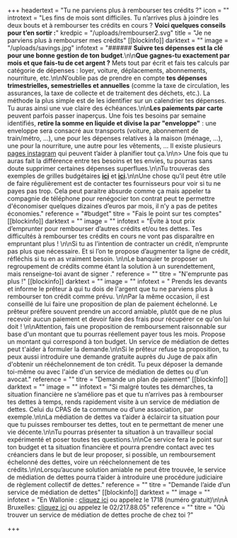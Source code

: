 +++
headertext = "Tu ne parviens plus à rembourser tes crédits ?"
icon = ""
introtext = "Les fins de mois sont difficiles. Tu n’arrives plus à joindre les deux bouts et à rembourser tes crédits en cours ? **Voici quelques conseils pour t’en sortir :**"
kredpic = "/uploads/rembourser2.svg"
title = "Je ne parviens plus à rembourser mes crédits"
[[blockinfo]]
darktext = ""
image = "/uploads/savings.jpg"
infotext = "###### **Suivre tes dépenses est la clé pour une bonne gestion de ton budget**.\n\n**Que gagnes-tu exactement par mois et que fais-tu de cet argent ?** Mets tout par écrit et fais tes calculs par catégorie de dépenses : loyer, voiture, déplacements, abonnements, nourriture, etc.\n\nN’oublie pas de prendre en compte **tes dépenses trimestrielles, semestrielles et annuelles** (comme la taxe de circulation, les assurances, la taxe de collecte et de traitement des déchets, etc.). La méthode la plus simple est de les identifier sur un calendrier tes dépenses. Tu auras ainsi une vue claire des échéances.\n\n**Les paiements par carte** peuvent parfois passer inaperçus. Une fois tes besoins par semaine identifiés, **retire la somme en liquide et divise la par \"enveloppe\"** : une enveloppe sera consacré aux transports (voiture, abonnement de train/métro, …), une pour les dépenses relatives à la maison (ménage, …), une pour la nourriture, une autre pour les vêtements, ... Il existe plusieurs [pages instagram](https://www.flair.be/fr/lifestyle/budget-planning-la-nouvelle-tendance-sur-instagram/) qui peuvent t’aider à planifier tout ça.\n\n> Une fois que tu auras fait la différence entre tes besoins et tes envies, tu pourras sans doute supprimer certaines dépenses superflues.\n\nTu trouveras des exemples de grilles budgétaires [**ici**](http://socialsante.wallonie.be/surendettement/citoyen/calcul_budget_public/) et [**ici**](http://www.checkyourbudget.be/spip.php?rubrique27&lang=fr)**.**\n\nUne chose qu’il peut être utile de faire régulièrement est de contacter tes fournisseurs pour voir si tu ne payes pas trop. Cela peut paraitre absurde comme ça mais appeler ta compagnie de téléphone pour renégocier ton contrat peut te permettre d'économiser quelques dizaines d’euros par mois, il n’y a pas de petites économies."
reference = "#budget"
titre = "Fais le point sur tes comptes"
[[blockinfo]]
darktext = ""
image = ""
infotext = "Évite à tout prix d’emprunter pour rembourser d’autres crédits et/ou tes dettes. Tes difficultés à rembourser tes crédits en cours ne vont pas disparaître en empruntant plus ! \n\nSi tu as l’intention de contracter un crédit, n’emprunte pas plus que nécessaire. Et si l’on te propose d’augmenter ta ligne de crédit, réfléchis si tu en as vraiment besoin. \n\nLe banquier te proposer un regroupement de crédits comme étant la solution à un surendettement, mais renseigne-toi avant de signer ."
reference = ""
titre = "N'emprunte pas plus !"
[[blockinfo]]
darktext = ""
image = ""
infotext = " Prends les devants et informe le prêteur à qui tu dois de l'argent que tu ne parviens plus à rembourser ton crédit comme prévu. \n\nPar la même occasion, il est conseillé de lui faire une proposition de plan de paiement échelonné. Le prêteur préfère souvent prendre un accord amiable, plutôt que de ne plus recevoir aucun paiement et devoir faire des frais pour récupérer ce qu'on lui doit ! \n\nAttention, fais une proposition de remboursement raisonnable sur base d'un montant que tu pourras réellement payer tous les mois. Propose un montant qui correspond à ton budget. Un service de médiation de dettes peut t'aider à formuler la demande.\n\nSi le prêteur refuse ta proposition, tu peux aussi introduire une demande gratuite auprès du Juge de paix afin d'obtenir un rééchelonnement de ton crédit. Tu peux déposer la demande toi-même ou avec l'aide d'un service de médiation de dettes ou d'un avocat."
reference = ""
titre = "Demande un plan de paiement"
[[blockinfo]]
darktext = ""
image = ""
infotext = "Si malgré toutes tes démarches, ta situation financière ne s’améliore pas et que tu n’arrives pas à rembourser tes dettes à temps, rends rapidement visite à un service de médiation de dettes. Celui du CPAS de ta commune ou d’une association, par exemple.\n\nLa médiation de dettes va t’aider à éclaircir ta situation pour que tu puisses rembourser tes dettes, tout en te permettant de mener une vie décente.\n\nTu pourras présenter ta situation à un travailleur social expérimenté et poser toutes tes questions.\n\nCe service fera le point sur ton budget et ta situation financière et pourra prendre contact avec tes créanciers dans le but de leur proposer, si possible, un remboursement échelonné des dettes, voire un rééchelonnement de tes crédits.\n\nLorsqu’aucune solution amiable ne peut être trouvée, le service de médiation de dettes pourra t’aider à introduire une procédure judiciaire de règlement collectif de dettes."
reference = ""
titre = "Demande l’aide d’un service de médiation de dettes"
[[blockinfo]]
darktext = ""
image = ""
infotext = "En Wallonie : [cliquez ici]( http://actionsociale.wallonie.be/lutte-surendettement/services-mediation-dettes) ou appelez le 1718 (numéro gratuit)\n\nÀ Bruxelles: [cliquez ici](http://www.mediationdedettes.be/Ou-trouver-un-service-de-mediation-de-dettes) ou appelez le 02/217.88.05"
reference = ""
titre = "Où trouver un service de médiation de dettes proche de chez toi ?"

+++
